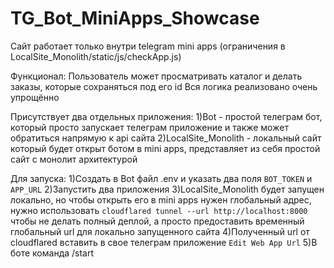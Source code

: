 # TG_Bot_MiniApps_Showcase

Сайт работает только внутри telegram mini apps (ограничения в LocalSite_Monolith/static/js/checkApp.js)

Функционал:
Пользователь может просматривать каталог и делать заказы, которые сохраняться под его id
Вся логика реализовано очень упрощённо

Присутствует два отдельных приложения:
1)Bot - простой телеграм бот, который просто запускает телеграм приложение и также может обратиться напрямую к api сайта
2)LocalSite_Monolith - локальный сайт который будет открыт ботом в mini apps, представляет из себя простой сайт с монолит архитектурой

Для запуска:
1)Создать в Bot файл .env и указать два поля `BOT_TOKEN` и `APP_URL`
2)Запустить два приложения
3)LocalSite_Monolith будет запущен локально, но чтобы открыть его в mini apps нужен глобальный адрес, нужно использовать `cloudflared tunnel --url http://localhost:8000` чтобы не делать полный деплой, а просто предоставить временный глобальный url для локально запущенного сайта
4)Полученный url от cloudflared вставить в свое телеграм приложение `Edit Web App Url`
5)В боте команда /start

